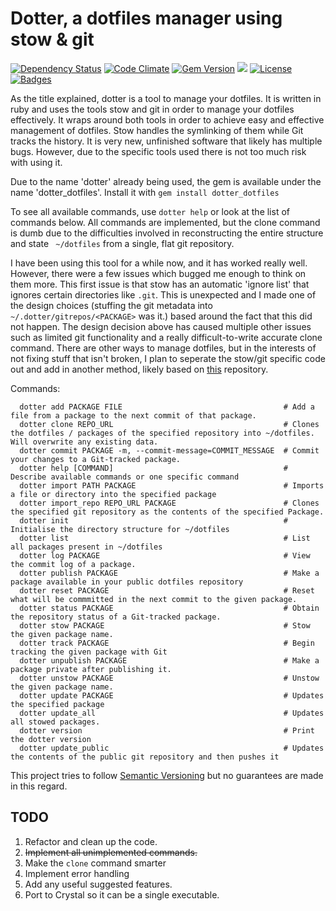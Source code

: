 # Dotter, a dotfiles manager using stow & git

[![Dependency Status](http://img.shields.io/gemnasium/samis/dotter.svg)](https://gemnasium.com/samis/dotter)
[![Code Climate](http://img.shields.io/codeclimate/github/samis/dotter.svg)](https://codeclimate.com/github/samis/dotter)
[![Gem Version](http://img.shields.io/gem/v/dotter_dotfiles.svg)](https://rubygems.org/gems/dotter_dotfiles)
![](http://ruby-gem-downloads-badge.herokuapp.com/dotter_dotfiles)
[![License](http://img.shields.io/:license-mit-blue.svg)](http://samis.mit-license.org)
[![Badges](http://img.shields.io/:badges-5/5-ff6799.svg)](https://github.com/badges/badgerbadgerbadger)


As the title explained, dotter is a tool to manage your dotfiles. It is written in ruby and uses the tools stow and git in order to manage your dotfiles effectively.
It wraps around both tools in order to achieve easy and effective management of dotfiles. Stow handles the symlinking of them while Git tracks the history.
It is very new, unfinished software that likely has multiple bugs. However, due to the specific tools used there is not too much risk with using it.

Due to the name 'dotter' already being used, the gem is available under the name 'dotter_dotfiles'. Install it with `gem install dotter_dotfiles`

To see all available commands, use `dotter help` or look at the list of commands below. All commands are implemented, but the clone command is dumb due to the difficulties
involved in reconstructing the entire structure and state ` ~/dotfiles` from a single, flat git repository.

I have been using this tool for a while now, and it has worked really well. However, there were a few issues which bugged me enough to think on them more.
This first issue is that stow has an automatic 'ignore list' that ignores certain directories like `.git`. 
This is unexpected and I made one of the design choices (stuffing the git metadata into `~/.dotter/gitrepos/<PACKAGE>` was it.) based around the fact that this did not happen.
The design decision above has caused multiple other issues such as limited git functionality and a really difficult-to-write accurate clone command.
There are other ways to manage dotfiles, but in the interests of not fixing stuff that isn't broken, I plan to seperate the stow/git specific code out and add in another method, likely based on [this](https://github.com/NorfairKing/super-user-spark) repository.

Commands:
```
  dotter add PACKAGE FILE                                    # Add a file from a package to the next commit of that package.
  dotter clone REPO_URL                                      # Clones the dotfiles / packages of the specified repository into ~/dotfiles. Will overwrite any existing data.
  dotter commit PACKAGE -m, --commit-message=COMMIT_MESSAGE  # Commit your changes to a Git-tracked package.
  dotter help [COMMAND]                                      # Describe available commands or one specific command
  dotter import PATH PACKAGE                                 # Imports a file or directory into the specified package
  dotter import_repo REPO_URL PACKAGE                        # Clones the specified git repository as the contents of the specified Package.
  dotter init                                                # Initialise the directory structure for ~/dotfiles
  dotter list                                                # List all packages present in ~/dotfiles
  dotter log PACKAGE                                         # View the commit log of a package.
  dotter publish PACKAGE                                     # Make a package available in your public dotfiles repository
  dotter reset PACKAGE                                       # Reset what will be commmitted in the next commit to the given package.
  dotter status PACKAGE                                      # Obtain the repository status of a Git-tracked package.
  dotter stow PACKAGE                                        # Stow the given package name.
  dotter track PACKAGE                                       # Begin tracking the given package with Git
  dotter unpublish PACKAGE                                   # Make a package private after publishing it.
  dotter unstow PACKAGE                                      # Unstow the given package name.
  dotter update PACKAGE                                      # Updates the specified package
  dotter update_all                                          # Updates all stowed packages.
  dotter version                                             # Print the dotter version
  dotter update_public                                       # Updates the contents of the public git repository and then pushes it
```
This project tries to follow [Semantic Versioning](http://semver.org/) but no guarantees are made in this regard.
## TODO
1. Refactor and clean up the code.
2. ~~Implement all unimplemented commands.~~
3. Make the `clone` command smarter
4. Implement error handling
5. Add any useful suggested features.
6. Port to Crystal so it can be a single executable.
